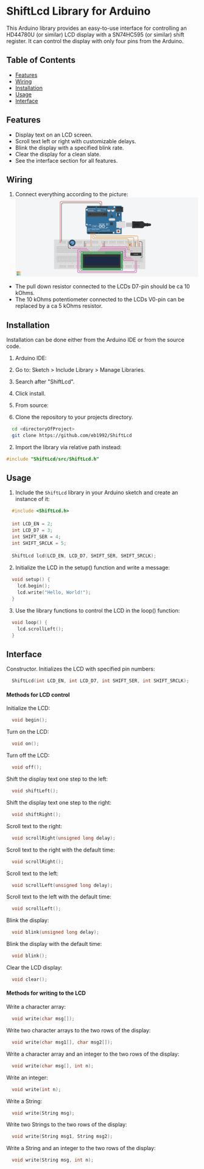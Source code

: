 # ShiftLcd Library for Arduino

This Arduino library provides an easy-to-use interface for controlling an HD44780U (or similar) LCD display with a SN74HC595 (or similar) shift register. It can control the display with only four pins from the Arduino. 

## Table of Contents

- [Features](#features)
- [Wiring](#wiring)
- [Installation](#installation)
- [Usage](#usage)
- [Interface](#interface)

## Features

- Display text on an LCD screen.
- Scroll text left or right with customizable delays.
- Blink the display with a specified blink rate.
- Clear the display for a clean slate.
- See the interface section for all features.

## Wiring

1. Connect everything according to the picture:
![Connections](extras/Connections.png)
  * The pull down resistor connected to the LCDs D7-pin should be ca 10 kOhms.
  * The 10 kOhms potentiometer connected to the LCDs V0-pin can be replaced by a ca 5 kOhms resistor.

## Installation

Installation can be done either from the Arduino IDE or from the source code.

1. Arduino IDE:
  1. Go to: Sketch > Include Library > Manage Libraries.
  2. Search after "ShiftLcd".
  3. Click install.


2. From source:
  1. Clone the repository to your projects directory.
```bash
  cd <directoryOfProject>
  git clone https://github.com/eb1992/ShiftLcd
```   

  2. Import the library via relative path instead:
```cpp
#include "ShiftLcd/src/ShiftLcd.h"

```

## Usage

1. Include the `ShiftLcd` library in your Arduino sketch and create an instance of it:

```cpp
  #include <ShiftLcd.h>

  int LCD_EN = 2;
  int LCD_D7 = 3; 
  int SHIFT_SER = 4; 
  int SHIFT_SRCLK = 5;

  ShiftLcd lcd(LCD_EN, LCD_D7, SHIFT_SER, SHIFT_SRCLK);
```
2. Initialize the LCD in the setup() function and write a message:

```cpp
  void setup() {
    lcd.begin();
    lcd.write("Hello, World!");
  }
```
3. Use the library functions to control the LCD in the loop() function:

```cpp
  void loop() {
    lcd.scrollLeft();
  }
```

## Interface
Constructor. Initializes the LCD with specified pin numbers:
```cpp
  ShiftLcd(int LCD_EN, int LCD_D7, int SHIFT_SER, int SHIFT_SRCLK);
```
#### Methods for LCD control
Initialize the LCD:
```cpp
  void begin();  
```

Turn on the LCD:
```cpp
  void on();     
```

Turn off the LCD:
```cpp
  void off();    
```

Shift the display text one step to the left:
```cpp
  void shiftLeft();   
```

Shift the display text one step to the right:
```cpp
  void shiftRight();  
```

Scroll text to the right:
```cpp
  void scrollRight(unsigned long delay);  
```

Scroll text to the right with the default time:
```cpp
  void scrollRight();                     
```

Scroll text to the left:
```cpp
  void scrollLeft(unsigned long delay);   
```

Scroll text to the left with the default time:
```cpp
  void scrollLeft();                      
```

Blink the display:
```cpp
  void blink(unsigned long delay);       
```

Blink the display with the default time:
```cpp
  void blink();                           
```

Clear the LCD display:
```cpp
  void clear();                           
```

#### Methods for writing to the LCD
Write a character array:
```cpp
  void write(char msg[]);                   
```

Write two character arrays to the two rows of the display:
```cpp
  void write(char msg1[], char msg2[]);      
```

Write a character array and an integer to the two rows of the display:
```cpp
  void write(char msg[], int n);            
```

Write an integer:
```cpp
  void write(int n);                        
```

Write a String:
```cpp
  void write(String msg);                   
```

Write two Strings to the two rows of the display:
```cpp
  void write(String msg1, String msg2);     
```

Write a String and an integer to the two rows of the display:
```cpp
  void write(String msg, int n);            
```